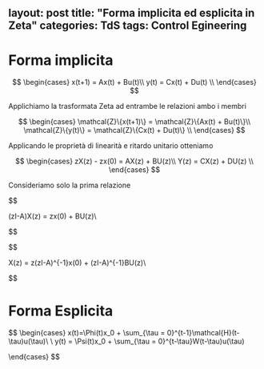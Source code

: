 layout: post
title: "Forma implicita ed esplicita in Zeta"
categories: TdS
tags: Control Egineering
---
# Forma implicita

$$
\begin{cases}
x(t+1) = Ax(t) + Bu(t)\\
y(t) = Cx(t) + Du(t) \\
\end{cases}
$$

<!--excerpt-->
Applichiamo la trasformata Zeta ad entrambe le relazioni ambo i membri

$$
\begin{cases}
\mathcal{Z}\{x(t+1)\} = \mathcal{Z}\{Ax(t) + Bu(t)\}\\
\mathcal{Z}\{y(t)\} = \mathcal{Z}\{Cx(t) + Du(t)\} \\
\end{cases}
$$

Applicando le proprietà di linearità e ritardo unitario otteniamo

$$
\begin{cases}
zX(z) - zx(0) = AX(z) + BU(z)\\
Y(z) = CX(z) + DU(z) \\
\end{cases}
$$

Consideriamo solo la prima relazione

$$

(zI-A)X(z) = zx(0) + BU(z)\\

$$

$$

X(z) = z(zI-A)^{-1}x(0) + (zI-A)^{-1}BU(z)\\

$$

# Forma Esplicita

$$
\begin{cases}
x(t)=\Phi(t)x_0 + \sum_{\tau = 0}^{t-1}\mathcal{H}(t-\tau)u(\tau)\\ \\
y(t) = \Psi(t)x_0 + \sum_{\tau = 0}^{t-\tau}W(t-\tau)u(\tau)

\end{cases}
$$

